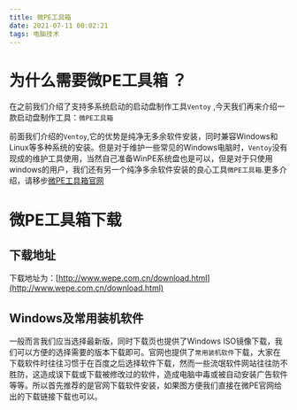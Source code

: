 ```yaml
---
title: 微PE工具箱
date: 2021-07-11 00:02:21
tags: 电脑技术
---
```


# 为什么需要微PE工具箱 ？

在之前我们介绍了支持多系统启动的启动盘制作工具`Ventoy` ,今天我们再来介绍一款启动盘制作工具：`微PE工具箱`

前面我们介绍的`Ventoy`,它的优势是纯净无多余软件安装，同时兼容Windows和Linux等多种系统的安装。但是对于维护一些常见的Windows电脑时，`Ventoy`没有现成的维护工具使用，当然自己准备WinPE系统盘也是可以，但是对于只使用windows的用户，我们还有另一个纯净多余软件安装的良心工具`微PE工具箱`.更多介绍，请移步[微PE工具箱官网](http://www.wepe.com.cn)

<!--more-->

# 微PE工具箱下载

## 下载地址

下载地址为：[http://www.wepe.com.cn/download.html](http://www.wepe.com.cn/download.html)

## Windows及常用装机软件

一般而言我们应当选择最新版，同时下载页也提供了Windows ISO镜像下载，我们可以方便的选择需要的版本下载即可。官网也提供了`常用装机软件`下载，大家在下载软件时往往习惯于在百度之后选择软件下载，然而一些流氓软件网站往往防不胜防，这造成误下载或下载被修改过的软件，造成电脑中毒或被自动安装广告软件等等。所以首先推荐的是官网下载软件安装，如果图方便我们直接在微PE官网给出的下载链接下载也可以。
